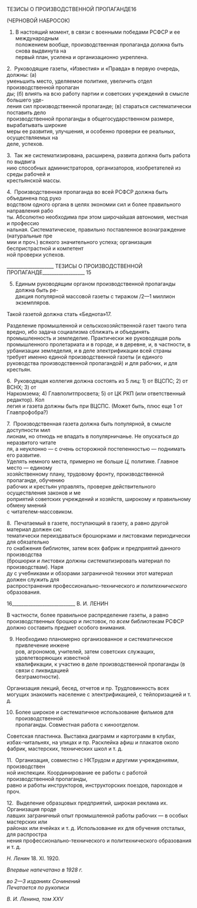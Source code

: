 ТЕЗИСЫ О ПРОИЗВОДСТВЕННОЙ ПРОПАГАНДЕ16

(ЧЕРНОВОЙ НАБРОСОК)

1. В настоящий момент, в связи с военными победами РСФСР и ее международным  
положением вообще, производственная пропаганда должна быть снова выдвинута на  
первый план, усилена и организационно укреплена.

2.  Руководящие газеты, «Известия» и «Правда» в первую очередь, должны: (а)  
уменьшить место, уделяемое политике, увеличить отдел производственной пропаган­  
ды; (б) влиять на всю работу партии и советских учреждений в смысле большего уде-  
ления сил производственной пропаганде; (в) стараться систематически поставить дело  
производственной пропаганды в общегосударственном размере, вырабатывать широкие  
меры ее развития, улучшения, и особенно проверки ее реальных, осуществляемых на  
деле, успехов.

3.  Так же систематизирована, расширена, развита должна быть работа по выдвига­  
нию способных администраторов, организаторов, изобретателей из среды рабочей и  
крестьянской массы.

4.  Производственная пропаганда во всей РСФСР должна быть объединена под руко­  
водством одного органа в целях экономии сил и более правильного направления рабо­  
ты. Абсолютно необходима при этом широчайшая автономия, местная и профессио­  
нальная. Систематическое, правильно поставленное вознаграждение (натуральные пре­  
мии и проч.) всякого значительного успеха; организация беспристрастной и компетент­  
ной проверки успехов.

  

____________________ ТЕЗИСЫ О ПРОИЗВОДСТВЕННОЙ ПРОПАГАНДЕ__________________ 15

5. Единым руководящим органом производственной пропаганды должна быть ре-  
дакция популярной массовой газеты с тиражом /2—1 миллион экземпляров.

Такой газетой должна стать «Беднота»17.

Разделение промышленной и сельскохозяйственной газет такого типа вредно, ибо задача социализма сближать и объединять промышленность и земледелие. Практически же руководящая роль промышленного пролетариата и в городе, и в деревне, и, в част­ности, в урбанизации земледелия, и в деле электрификации всей страны требует имен­но единой производственной газеты (и единого руководства производственной пропа­гандой) и для рабочих, и для крестьян.

6.  Руководящая коллегия должна состоять из 5 лиц: 1) от ВЦСПС; 2) от ВСНХ; 3) от  
Наркомзема; 4) Главполитпросвета; 5) от ЦК РКП (или ответственный редактор). Кол­  
легия и газета должны быть при ВЦСПС. (Может быть, плюс еще 1 от Главпрофобра?)

7.  Производственная газета должна быть популярной, в смысле доступности мил­  
лионам, но отнюдь не впадать в популярничанье. Не опускаться до неразвитого читате­  
ля, а неуклонно — с очень осторожной постепенностью — поднимать его развитие.  
Уделять немного места, примерно не больше _Ц,_ политике. Главное место — единому  
хозяйственному плану, трудовому фронту, производственной пропаганде, обучению  
рабочих и крестьян управлять, проверке действительного осуществления законов и ме­  
роприятий советских учреждений и хозяйств, широкому и правильному обмену мнений  
с читателем-массовиком.

8.  Печатаемый в газете, поступающий в газету, а равно другой материал должен сис­  
тематически переиздаваться брошюрками и листовками периодически для обязательно­  
го снабжения библиотек, затем всех фабрик и предприятий данного производства  
(брошюрки и листовки должны систематизировать материал по производствам). Наря­  
ду с учебниками и обзорами заграничной техники этот материал должен служить для  
распространения профессионально-технического _и политехнического_ образования.

  

16___________________________ В. И. ЛЕНИН

В частности, более правильное распределение газеты, а равно производственных брошюр и листовок, по _всем_ библиотекам РСФСР должно составить предмет особого внимания.

9. Необходимо планомерно организованное и систематическое привлечение инжене­  
ров, агрономов, учителей, затем советских служащих, удовлетворяющих известной  
квалификации, к участию в деле производственной пропаганды (в связи с ликвидацией  
безграмотности).

Организация лекций, бесед, отчетов и пр. Трудповинность всех могущих знакомить население с электрификацией, с тейлоризацией и т. д.

10. Более широкое и систематичное использование фильмов для производственной  
пропаганды. Совместная работа с киноотделом.

Советская пластинка. Выставка диаграмм и картограмм в клубах, избах-читальнях, на улицах и пр. Расклейка афиш и плакатов около фабрик, мастерских, технических школ и т. д.

11.  Организация, совместно с НКТрудом и другими учреждениями, производствен­  
ной инспекции. Координирование ее работы с работой производственной пропаганды,  
равно и работы инструкторов, инструкторских поездов, пароходов и проч.

12.  Выделение образцовых предприятий, широкая реклама их. Организация проде­  
лавших заграничный опыт промышленной работы рабочих — в особых мастерских или  
районах или ячейках и т. д. Использование их для обучения отсталых, для распростра­  
нения профессионально-технического и политехнического образования и т. д.

_Н. Ленин_ 18. XI. 1920.

_Впервые напечатано в 1928 г._

_во 2—3 изданиях Сочинений                                                               Печатается по рукописи_

_В. И. Ленина, том_ _XXV_